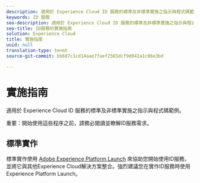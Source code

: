 ```yaml
---
description: 適用於 Experience Cloud ID 服務的標準及非標準實施之指示與程式碼範例。
keywords: ID 服務
seo-description: 適用於 Experience Cloud ID 服務的標準及非標準實施之指示與程式碼範例。
seo-title: ID服務的實施指南
solution: Experience Cloud
title: 實施指南
uuid: null
translation-type: tm+mt
source-git-commit: bb687c1cd14aae7faef2565dcf9d041a1c06e3bd

---
```



# 實施指南

適用於 Experience Cloud ID 服務的標準及非標準實施之指示與程式碼範例。

重要：開始使用這些程序之前，請務必閱讀並瞭解ID服務需求。

## 標準實作

標準實作使用 [Adobe Experience Platform Launch](https://docs.adobelaunch.com/) 來協助您開始使用ID服務，並將它與其他Experience Cloud解決方案整合。強烈建議您在實作ID服務時使用Experience Platform Launch。